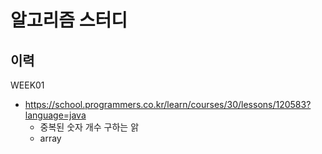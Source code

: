 # 알고리즘 스터디

## 이력

WEEK01

* https://school.programmers.co.kr/learn/courses/30/lessons/120583?language=java
  * 중복된 숫자 개수 구하는 앍
  * array
